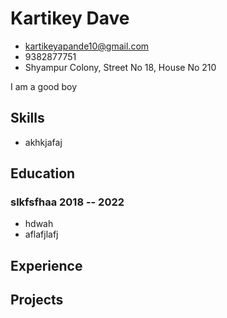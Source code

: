 # Kartikey Dave

- <kartikeyapande10@gmail.com>
- 9382877751
- Shyampur Colony, Street No 18, House No 210

I am a good boy


## Skills
  - akhkjafaj


## Education

### <span>slkfsfhaa</span> <span>2018 -- 2022</span>

  - hdwah
  - aflafjlafj


## Experience


## Projects

